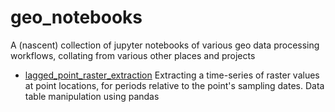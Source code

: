 # geo_notebooks
A (nascent) collection of jupyter notebooks of various geo data processing workflows, collating from various other places and projects

* [lagged_point_raster_extraction](lagged_point_raster_extraction.ipynb)
Extracting a time-series of raster values at point locations, for periods relative to the point's sampling dates. Data table manipulation using pandas

